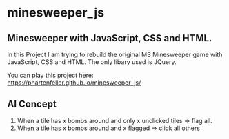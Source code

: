 # minesweeper_js
## Minesweeper with JavaScript, CSS and HTML.

In this Project I am trying to rebuild the original MS Minesweeper game with JavaScript, CSS and HTML. The only libary used is JQuery.

You can play this project here: https://phartenfeller.github.io/minesweeper_js/


## AI Concept

  1. When a tile has x bombs around and only x unclicked tiles => flag all.
  2. When a tile has x bombs around and x flagged => click all others
